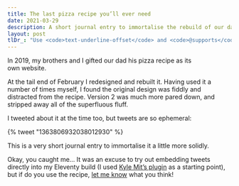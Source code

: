 ```yaml
---
title: The last pizza recipe you’ll ever need
date: 2021-03-29
description: A short journal entry to immortalise the rebuild of our dad’s pizza recipe.
layout: post
tlDr_: "Use <code>text-underline-offset</code> and <code>@supports</code> to progressively enhance finer control over your strikethroughs – <a href=\"#the-complete-solution\">see the code</a>."
---
```


In 2019, my brothers and I gifted our dad his pizza recipe as its own website.

At the tail end of February I redesigned and rebuilt it. Having used it a number of times myself, I found the original design was fiddly and distracted from the recipe. Version 2 was much more pared down, and stripped away all of the superfluous fluff.

I tweeted about it at the time too, but tweets are so ephemeral:

{% tweet "1363806932038012930" %}

This is a very short journal entry to immortalise it a little more solidly.

Okay, you caught me… It was an excuse to try out embedding tweets directly into my Eleventy build (I used [Kyle Mit’s plugin](https://github.com/KyleMit/eleventy-plugin-embed-tweet) as a starting point), but if do you use the recipe, [let me know](/contact) what you think!
